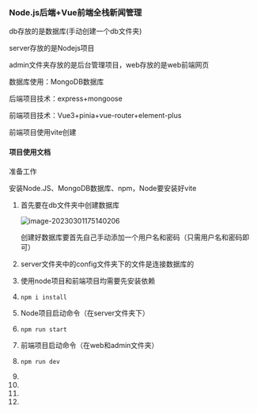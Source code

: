 ### Node.js后端+Vue前端全栈新闻管理

db存放的是数据库(手动创建一个db文件夹)

server存放的是Nodejs项目

admin文件夹存放的是后台管理项目，web存放的是web前端网页

数据库使用：MongoDB数据库

后端项目技术：express+mongoose

前端项目技术：Vue3+pinia+vue-router+element-plus

前端项目使用vite创建

#### 项目使用文档

准备工作

安装Node.JS、MongoDB数据库、npm，Node要安装好vite

1. 首先要在db文件夹中创建数据库

   ![image-20230301175140206](C:\Users\元龙浜\AppData\Roaming\Typora\typora-user-images\image-20230301175140206.png)

   创建好数据库要首先自己手动添加一个用户名和密码（只需用户名和密码即可）

2. server文件夹中的config文件夹下的文件是连接数据库的

3. 使用node项目和前端项目均需要先安装依赖

4. ```
   npm i install
   ```

5. Node项目启动命令（在server文件夹下）

6. ```
   npm run start
   ```

7. 前端项目启动命令（在web和admin文件夹）

8. ```
   npm run dev
   ```

9. 

10. 

11. 

12. 

